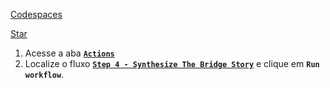 [Codespaces](../../codespaces/)
<script async defer src="https://buttons.github.io/buttons.js"></script>
<a class="github-button" href="https://github.com/lufomatics/workshop-crossing-the-bridge" data-color-scheme="no-preference: dark_dimmed; light: light; dark: dark;" data-icon="octicon-star" aria-label="Star lufomatics/workshop-crossing-the-bridge on GitHub">Star</a>
1. Acesse a aba **[`Actions`](../../actions)**
2. Localize o fluxo **[`Step 4 - Synthesize The Bridge Story`](../../actions/workflows/4-bridge-synthesis.yaml)** e clique em **`Run workflow`**.
